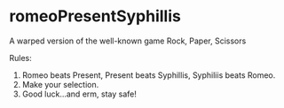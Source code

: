 # romeoPresentSyphillis
A warped version of the well-known game Rock, Paper, Scissors

Rules:
1. Romeo beats Present, Present beats Syphillis, Syphiliis beats Romeo.
2. Make your selection. 
3. Good luck...and erm, stay safe!
